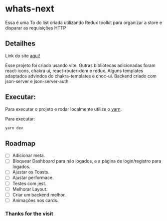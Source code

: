 # whats-next

Essa é uma To do list criada utilizando Redux toolkit para organizar a store e disparar as requisições HTTP 

## Detailhes

Link do site [aqui!](https://whats-next-kevin.vercel.app)

Esse projeto foi criado usando vite. Outras bibliotecas adicionadas foram react-icons, chakra ui, react-router-dom e redux.
Alguns templates adaptados advindos do chakra-templates e choc-ui. Backend criado com json-server e json-server-auth

## Executar:

Para executar o projeto e rodar localmente utilize o [yarn](https://classic.yarnpkg.com/lang/en/docs/install/).

Para executar:

```bash
yarn dev
```

## Roadmap

- [ ] Adicionar meta.
- [ ] Bloquear Dashboard para não logados, e a página de login/registro para logados.
- [ ] Ajustar os Toasts.
- [ ] Ajustar performace.
- [ ] Testes com jest.
- [ ] Melhorar Layout.
- [ ] Criar um backend melhor.
- [ ] Animações nos cards.

### Thanks for the visit
